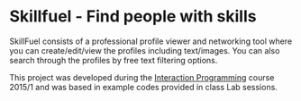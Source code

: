 Skillfuel - Find people with skills
=================================================

SkillFuel consists of a professional profile viewer and networking tool where you can create/edit/view the profiles including text/images. You can also search through the profiles by free text filtering options. 

This project was developed during the [Interaction Programming](https://www.kth.se/social/course/DH2641) course 2015/1 and was based in example codes provided in class Lab sessions.
